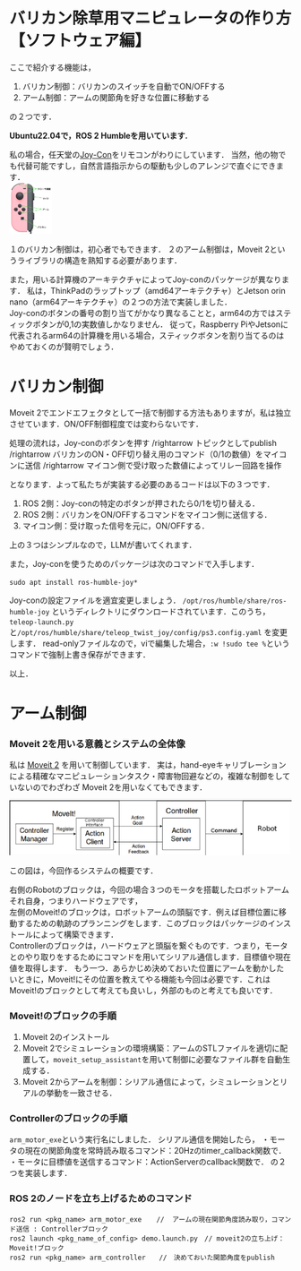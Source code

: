 # バリカン除草用マニピュレータの作り方【ソフトウェア編】

ここで紹介する機能は，  
1. バリカン制御：バリカンのスイッチを自動でON/OFFする
2. アーム制御：アームの関節角を好きな位置に移動する

の２つです．

**Ubuntu22.04で，ROS 2 Humbleを用いています.**

私の場合，任天堂の[Joy-Con](https://store-jp.nintendo.com/list/hardware-accessory/controller/HAC_A_JAVAF.html)をリモコンがわりにしています．
当然，他の物でも代替可能ですし，自然言語指示からの駆動も少しのアレンジで直ぐにできます．  
<img src="../img/joycon.png" alt="画像1" style="width: 15%;">


１のバリカン制御は，初心者でもできます．
２のアーム制御は，Moveit 2というライブラリの構造を熟知する必要があります．

また，用いる計算機のアーキテクチャによってJoy-conのパッケージが異なります．
私は，ThinkPadのラップトップ（amd64アーキテクチャ）とJetson orin nano（arm64アーキテクチャ）の２つの方法で実装しました．  
Joy-conのボタンの番号の割り当てがかなり異なることと，arm64の方ではスティックボタンが0,1の実数値しかなりません．
従って，Raspberry PiやJetsonに代表されるarm64の計算機を用いる場合，スティックボタンを割り当てるのはやめておくのが賢明でしょう．


# バリカン制御

Moveit 2でエンドエフェクタとして一括で制御する方法もありますが，私は独立させています．ON/OFF制御程度では変わらないです．

処理の流れは，Joy-conのボタンを押す /rightarrow トピックとしてpublish /rightarrow バリカンのON・OFF切り替え用のコマンド（0/1の数値）をマイコンに送信 
/rightarrow マイコン側で受け取った数値によってリレー回路を操作

となります．よって私たちが実装する必要のあるコードは以下の３つです．

1. ROS 2側：Joy-conの特定のボタンが押されたら0/1を切り替える．  
2. ROS 2側：バリカンをON/OFFするコマンドをマイコン側に送信する．  
3. マイコン側：受け取った信号を元に，ON/OFFする．

上の３つはシンプルなので，LLMが書いてくれます．

また，Joy-conを使うためのパッケージは次のコマンドで入手します．

`sudo apt install ros-humble-joy*`

Joy-conの設定ファイルを適宜変更しましょう．
`/opt/ros/humble/share/ros-humble-joy`
というディレクトリにダウンロードされています．このうち，`teleop-launch.py`と`/opt/ros/humble/share/teleop_twist_joy/config/ps3.config.yaml`
を変更します．
read-onlyファイルなので，viで編集した場合，`:w !sudo tee %`というコマンドで強制上書き保存ができます．

以上．


# アーム制御  

### Moveit 2を用いる意義とシステムの全体像

私は [Moveit 2](https://moveit.picknik.ai/humble/index.html) を用いて制御しています．
実は，hand-eyeキャリブレーションによる精確なマニピュレーションタスク・障害物回避などの，複雑な制御をしていないのでわざわざ Moveit 2を用いなくてもできます．

![moveit](../img/moveit.png)

この図は，今回作るシステムの概要です．

右側のRobotのブロックは，今回の場合３つのモータを搭載したロボットアームそれ自身，つまりハードウェアです，  
左側のMoveit!のブロックは，ロボットアームの頭脳です．例えば目標位置に移動するための軌跡のプランニングをします．このブロックはパッケージのインストールによって構築できます．  
Controllerのブロックは，ハードウェアと頭脳を繋ぐものです．つまり，モータとのやり取りをするためにコマンドを用いてシリアル通信します．目標値や現在値を取得します．
もう一つ．あらかじめ決めておいた位置にアームを動かしたいときに，Moveit!にその位置を教えてやる機能も今回は必要です．これはMoveit!のブロックとして考えても良いし，外部のものと考えても良いです．


### Moveit!のブロックの手順

1. Moveit 2のインストール
2. Moveit 2でシミュレーションの環境構築：アームのSTLファイルを適切に配置して，`moveit_setup_assistant`を用いて制御に必要なファイル群を自動生成する．
3. Moveit 2からアームを制御：シリアル通信によって，シミュレーションとリアルの挙動を一致させる．

### Controllerのブロックの手順

`arm_motor_exe`という実行名にしました．
シリアル通信を開始したら，
・モータの現在の関節角度を常時読み取るコマンド：20Hzのtimer_callback関数で．
・モータに目標値を送信するコマンド：ActionServerのcallback関数で．
の２つを実装します．


### ROS 2のノードを立ち上げるためのコマンド

```
ros2 run <pkg_name> arm_motor_exe　  //  アームの現在関節角度読み取り，コマンド送信 : Controllerブロック
ros2 launch <pkg_name_of_config> demo.launch.py　// moveit2の立ち上げ：Moveit!ブロック
ros2 run <pkg_name> arm_controller　　//　決めておいた関節角度をpublish
```
